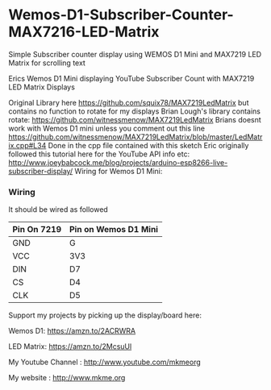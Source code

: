 # Wemos-D1-Subscriber-Counter-MAX7216-LED-Matrix
Simple Subscriber counter display using WEMOS D1 Mini and MAX7219 LED Matrix for scrolling text

Erics Wemos D1 Mini displaying YouTube Subscriber Count with MAX7219 LED Matrix Displays

Original Library here https://github.com/squix78/MAX7219LedMatrix but contains no function to rotate for my displays
Brian Lough's library contains rotate: https://github.com/witnessmenow/MAX7219LedMatrix
Brians doesnt work with Wemos D1 mini unless you comment out this line https://github.com/witnessmenow/MAX7219LedMatrix/blob/master/LedMatrix.cpp#L34
Done in the cpp file contained with this sketch
Eric originally followed this tutorial here for the YouTube API info etc: http://www.joeybabcock.me/blog/projects/arduino-esp8266-live-subscriber-display/
Wiring for Wemos D1 Mini:

### Wiring 

It should be wired as followed

| Pin On 7219| Pin on Wemos D1 Mini |
| ------------- |----------------|
| GND     | G |
| VCC     | 3V3 |
| DIN     | D7 |
| CS     | D4 |
| CLK   | D5 |


Support my projects by picking up the display/board here:

Wemos D1: https://amzn.to/2ACRWRA

LED Matrix: https://amzn.to/2McsuUl

My Youtube Channel  : http://www.youtube.com/mkmeorg

My website   : http://www.mkme.org
